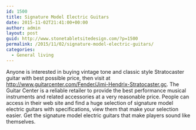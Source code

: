 ```yaml
---
id: 1500
title: Signature Model Electric Guitars
date: 2015-11-02T21:41:00+00:00
author: admin
layout: post
guid: http://www.stonetabletsitedesign.com/?p=1500
permalink: /2015/11/02/signature-model-electric-guitars/
categories:
  - General living
---
```

Anyone is interested in buying vintage tone and classic style Stratocaster guitar with best possible price, then visit at <http://www.guitarcenter.com/Fender/Jimi-Hendrix-Stratocaster.gc>. The Guitar Center is a reliable retailer to provide the best performance musical instruments and related accessories at a very reasonable price. People can access in their web site and find a huge selection of signature model electric guitars with specifications, view them that make your selection easier. Get the signature model electric guitars that make players sound like themselves.
